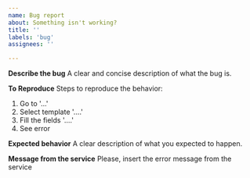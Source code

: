```yaml
---
name: Bug report
about: Something isn't working?
title: ''
labels: 'bug'
assignees: ''

---
```


**Describe the bug**
A clear and concise description of what the bug is.

**To Reproduce**
Steps to reproduce the behavior:
1. Go to '...'
2. Select template '....'
3. Fill the fields '....'
4. See error

**Expected behavior**
A clear description of what you expected to happen.

**Message from the service**
Please, insert the error message from the service